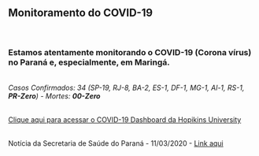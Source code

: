 ﻿---
layout: page-fullwidth
title: ""
#meta_title: "Duvidas? Entre em contato conosco"
subheadline: ""
#teaser: "Entre em contato conosco pelo e-mail #eres2020.uem@gmail.com"
permalink: "/covid/"
header:
   image_fullwidth: banner_eres2020.png
---

<h2>Monitoramento do COVID-19</h2>

<br>

<h3>Estamos atentamente monitorando o COVID-19 (Corona vírus) no Paraná e, especialmente, em Maringá. </h3>

<br><i>Casos Confirmados: 34 (SP-19, RJ-8, BA-2, ES-1, DF-1, MG-1, Al-1, RS-1, <b>PR-Zero</b>) - Mortes: <b>00-Zero</b></i> <br><br>

 <a href="https://gisanddata.maps.arcgis.com/apps/opsdashboard/index.html#/bda7594740fd40299423467b48e9ecf6" target="_blank">Clique aqui para acessar o COVID-19 Dashboard da Hopikins University</a>

<br>Notícia da Secretaria de Saúde do Paraná - 11/03/2020 - <a href="http://www.saude.pr.gov.br/modules/noticias/article.php?storyid=7167&tit=INFORMACAO-PARA-A-IMPRENSA--Covid-19" target="_blank">Link aqui</a>


<div class="row t30">	
	<img src="{{ site.urlimg }}promocao_apoio_logos.png" alt="" align="center">
</div><!-- /.row -->












